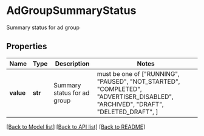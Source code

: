 # AdGroupSummaryStatus

Summary status for ad group

## Properties
Name | Type | Description | Notes
------------ | ------------- | ------------- | -------------
**value** | **str** | Summary status for ad group |  must be one of ["RUNNING", "PAUSED", "NOT_STARTED", "COMPLETED", "ADVERTISER_DISABLED", "ARCHIVED", "DRAFT", "DELETED_DRAFT", ]

[[Back to Model list]](../README.md#documentation-for-models) [[Back to API list]](../README.md#documentation-for-api-endpoints) [[Back to README]](../README.md)



